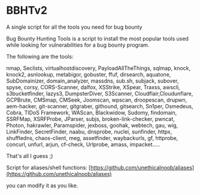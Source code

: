 # BBHTv2
A single script for all the  tools you need for bug bounty

Bug Bounty Hunting Tools is a script to install the most popular tools used while looking for vulnerabilities for a bug bounty program.

The following are the tools:

nmap, Seclists, virtualhostdiscovery, PayloadAllTheThings, sqlmap, knock, knock2, asnlookup, metabigor, gobuster, ffuf, dirsearch, aquatone, SubDomainizer, domain_analyzer, massdns, sub.sh, subjack, subover, spyse, corsy, CORS-Scanner, dalfox, XSStrike, XSpear, Traxss, awscli, s3bucketfinder, lazys3, DumpsterDiver, S3Scanner, Cloudflair,Cloudunflare, GCPBrute, CMSmap, CMSeek, Joomscan, wpscan, droopescan, drupwn, aem-hacker, git-scanner, gitgraber, githound, gitsearch, Sn1per, Osmedeus, Cobra, TIDoS Framework, WAScan, Blackwidow, Sudomy, findomain, SSRFMap, XSRFProbe, JParser, subjs, broken-link-checker, pwncat, Photon, hakrawler, Paramspider, jexboss, goohak, webtech, gau, wig, LinkFinder, SecretFinder, naabu, dnsprobe, nuclei, sunfinder, httpx, shuffledns, chaos-client, meg, assetfinder, waybackurls, gf, httprobe, concurl, unfurl, arjun, cf-check, Urlprobe, amass, impacket.....

That's all I guess ;) 

Script for aliases/shell functions: [https://github.com/unethicalnoob/aliases](https://github.com/unethicalnoob/aliases)

you can modify it as you like.
